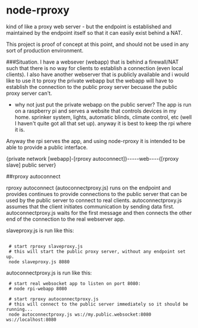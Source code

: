 # node-rproxy
kind of like a proxy web server - but the endpoint is established and maintained by the endpoint itself so that it can easily exist behind a NAT. 

This project is proof of concept at this point, and should not be used in any sort of production environment.

###Situation.
I have a websever (webapp) that is behind a firewall/NAT such that there is no way for clients to establish a connection (even local clients).
I also have another webserver that is publicly available and i would like to use it to proxy the private webapp but the webapp will
have to establish the connection to the public proxy server becuase the public proxy server can't.

 - why not just put the private webapp on the public server? The app is run on a raspberry pi and serves a website that controls devices 
 in my home. sprinker system, lights, automatic blinds, climate control, etc (well I haven't quite got all that set up). anyway it is 
 best to keep the rpi where it is.
 
Anyway the rpi serves the app, and using node-rproxy it is intended to be able to provide a public interface. 



{private network [webapp]-[rproxy autoconnect]}-----web----{[rproxy slave] public server}
 
##rproxy autoconnect

rproxy autoconnect (autoconnectproxy.js) runs on the endpoint and provides continues to provide connections to the public server that can 
be used by the public server to connect to real clients. autoconnectproxy.js assumes that the client initiates communication by sending data first. autoconnectproxy.js waits for the first message and then connects the other end of the connection to the real webserver app. 


slaveproxy.js is run like this: 
```

 # start rproxy slaveproxy.js
 # this will start the public proxy server, without any endpoint set up.
 node slaveproxy.js 8080
```



autoconnectproxy.js is run like this: 
```
 # start real websocket app to listen on port 8080:
 # node rpi-webapp 8080
 
 # start rproxy autoconnectproxy.js
 # this will connect to the public server immediately so it should be running...
 node autoconnectproxy.js ws://my.public.websocket:8080 ws://localhost:8080
```


